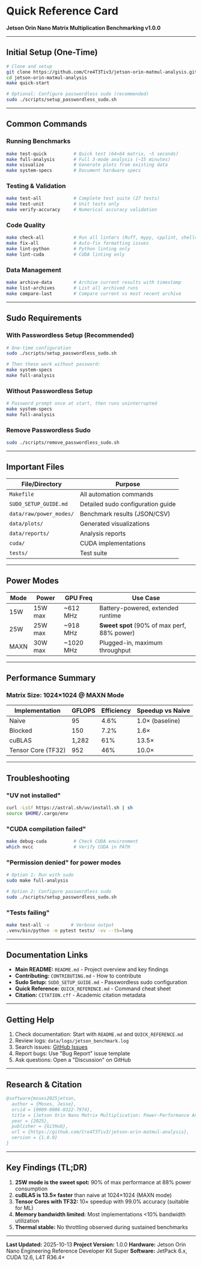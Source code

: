 # Quick Reference Card

**Jetson Orin Nano Matrix Multiplication Benchmarking v1.0.0**

---

## Initial Setup (One-Time)

```bash
# Clone and setup
git clone https://github.com/Cre4T3Tiv3/jetson-orin-matmul-analysis.git
cd jetson-orin-matmul-analysis
make quick-start

# Optional: Configure passwordless sudo (recommended)
sudo ./scripts/setup_passwordless_sudo.sh
```

---

## Common Commands

### Running Benchmarks
```bash
make test-quick          # Quick test (64×64 matrix, ~5 seconds)
make full-analysis       # Full 3-mode analysis (~15 minutes)
make visualize           # Generate plots from existing data
make system-specs        # Document hardware specs
```

### Testing & Validation
```bash
make test-all            # Complete test suite (27 tests)
make test-unit           # Unit tests only
make verify-accuracy     # Numerical accuracy validation
```

### Code Quality
```bash
make check-all           # Run all linters (Ruff, mypy, cpplint, shellcheck)
make fix-all             # Auto-fix formatting issues
make lint-python         # Python linting only
make lint-cuda           # CUDA linting only
```

### Data Management
```bash
make archive-data        # Archive current results with timestamp
make list-archives       # List all archived runs
make compare-last        # Compare current vs most recent archive
```

---

## Sudo Requirements

### With Passwordless Setup (Recommended)
```bash
# One-time configuration
sudo ./scripts/setup_passwordless_sudo.sh

# Then these work without password:
make system-specs
make full-analysis
```

### Without Passwordless Setup
```bash
# Password prompt once at start, then runs uninterrupted
make system-specs
make full-analysis
```

### Remove Passwordless Sudo
```bash
sudo ./scripts/remove_passwordless_sudo.sh
```

---

## Important Files

| File/Directory | Purpose |
|----------------|---------|
| `Makefile` | All automation commands |
| `SUDO_SETUP_GUIDE.md` | Detailed sudo configuration guide |
| `data/raw/power_modes/` | Benchmark results (JSON/CSV) |
| `data/plots/` | Generated visualizations |
| `data/reports/` | Analysis reports |
| `cuda/` | CUDA implementations |
| `tests/` | Test suite |

---

## Power Modes

| Mode | Power | GPU Freq | Use Case |
|------|-------|----------|----------|
| 15W | 15W max | ~612 MHz | Battery-powered, extended runtime |
| 25W | 25W max | ~918 MHz | **Sweet spot** (90% of max perf, 88% power) |
| MAXN | 30W max | ~1020 MHz | Plugged-in, maximum throughput |

---

## Performance Summary

### Matrix Size: 1024×1024 @ MAXN Mode

| Implementation | GFLOPS | Efficiency | Speedup vs Naive |
|----------------|--------|------------|------------------|
| Naive | 95 | 4.6% | 1.0× (baseline) |
| Blocked | 150 | 7.2% | 1.6× |
| cuBLAS | 1,282 | 61% | 13.5× |
| Tensor Core (TF32) | 952 | 46% | 10.0× |

---

## Troubleshooting

### "UV not installed"
```bash
curl -LsSf https://astral.sh/uv/install.sh | sh
source $HOME/.cargo/env
```

### "CUDA compilation failed"
```bash
make debug-cuda          # Check CUDA environment
which nvcc               # Verify CUDA in PATH
```

### "Permission denied" for power modes
```bash
# Option 1: Run with sudo
sudo make full-analysis

# Option 2: Configure passwordless sudo
sudo ./scripts/setup_passwordless_sudo.sh
```

### "Tests failing"
```bash
make test-all -v        # Verbose output
.venv/bin/python -m pytest tests/ -vv --tb=long
```

---

## Documentation Links

- **Main README:** `README.md` - Project overview and key findings
- **Contributing:** `CONTRIBUTING.md` - How to contribute
- **Sudo Setup:** `SUDO_SETUP_GUIDE.md` - Passwordless sudo configuration
- **Quick Reference:** `QUICK_REFERENCE.md` - Command cheat sheet
- **Citation:** `CITATION.cff` - Academic citation metadata

---

## Getting Help

1. Check documentation: Start with `README.md` and `QUICK_REFERENCE.md`
2. Review logs: `data/logs/jetson_benchmark.log`
3. Search issues: [GitHub Issues](https://github.com/Cre4T3Tiv3/jetson-orin-matmul-analysis/issues)
4. Report bugs: Use "Bug Report" issue template
5. Ask questions: Open a "Discussion" on GitHub

---

## Research & Citation

```bibtex
@software{moses2025jetson,
  author = {Moses, Jesse},
  orcid = {0009-0006-0322-7974},
  title = {Jetson Orin Nano Matrix Multiplication: Power-Performance Analysis},
  year = {2025},
  publisher = {GitHub},
  url = {https://github.com/Cre4T3Tiv3/jetson-orin-matmul-analysis},
  version = {1.0.0}
}
```

---

## Key Findings (TL;DR)

1. **25W mode is the sweet spot:** 90% of max performance at 88% power consumption
2. **cuBLAS is 13.5× faster** than naive at 1024×1024 (MAXN mode)
3. **Tensor Cores with TF32:** 10× speedup with 99.0% accuracy (suitable for ML)
4. **Memory bandwidth limited:** Most implementations <10% bandwidth utilization
5. **Thermal stable:** No throttling observed during sustained benchmarks

---

**Last Updated:** 2025-10-13
**Project Version:** 1.0.0
**Hardware:** Jetson Orin Nano Engineering Reference Developer Kit Super
**Software:** JetPack 6.x, CUDA 12.6, L4T R36.4+

